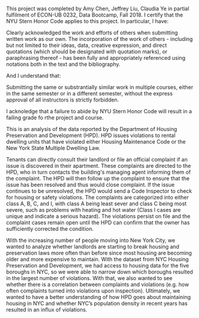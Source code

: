 This project was completed by Amy Chen, Jeffrey Liu, Claudia Ye in partial fulfilment of ECON-UB 0232, Data Bootcamp, Fall 2018. I certify that the NYU Stern Honor Code applies to this project. In particular, I have:

Clearly acknowledged the work and efforts of others when submitting written work as our own. The incorporation of the work of others - including but not limited to their ideas, data, creative expression, and direct quotations (which should be designated with quotation marks), or paraphrasing thereof - has been fully and appropriately referenced using notations both in the text and the bibliography.

And I understand that:

Submitting the same or substrantially similar work in multiple courses, either in the same semester or in a different semester, without the express approval of all instructors is strictly forbidden. 

I acknoledge that a failure to abide by NYU Stern Honor Code will result in a failing grade fo rthe project and course.


This is an analysis of the data reported by the Department of Housing Preservation and Development (HPD). HPD issues violations to rental dwelling units that have violated either Housing Maintenance Code or the New York State Multiple Dwelling Law.

Tenants can directly consult their landlord or file an official complaint if an issue is discovered in their apartment. These complaints are directed to the HPD, who in turn contacts the building's managing agent informing them of the complaint. The HPD will then follow up the complaint to ensure that the issue has been resolved and thus would close complaint. If the issue continues to be unresolved, the HPD would send a Code Inspector to check for housing or safety violations. The complaints are categorized into either class A, B, C, and I, with class A being least sever and class C being most severe, such as problems with heating and hot water (Class I cases are unique and indicate a serious hazard). The violations persist on file and the complaint cases remain open until the HPD can confirm that the owner has sufficiently corrected the condition.

With the increasing number of people moving into New York City, we wanted to analyze whether landlords are starting to break housing and preservation laws more often than before since most housing are becoming older and more expensive to maintain. With the dataset from NYC Housing Preservation and Development, we had access to housing data for the five boroughs in NYC, so we were able to narrow down which boroughs resulted in the largest number of violations. With that, we also wanted to see whether there is a correlation between complaints and violations (e.g. how often complaints turned into violations upon inspection). Ultimately, we wanted to have a better understanding of how HPD goes about maintaining housing in NYC and whether NYC’s population density in recent years has resulted in an influx of violations.
